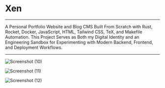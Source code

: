 # Xen
---
A Personal Portfolio Website and Blog CMS Built From Scratch with Rust, Rocket, Docker, JavaScript, HTML, Tailwind CSS, TeX, and Makefile Automation.
This Project Serves as Both my Digital Identity and an Engineering Sandbox for Experimenting with Modern Backend, Frontend, and Deployment Workflows.

---

![Screenshot (10)](https://user-images.githubusercontent.com/36515357/136688444-e1d21576-6b1d-4c45-9112-9579d64b7881.png)

![Screenshot (11)](https://user-images.githubusercontent.com/36515357/136688375-bd300e3e-fede-417e-88f1-5d7a9542b5ba.png)

![Screenshot (12)](https://user-images.githubusercontent.com/36515357/136688725-7f2dd9ef-3d3f-46f6-b30c-1bc67dc7ea34.png)
